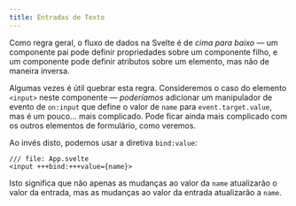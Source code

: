 ```yaml
---
title: Entradas de Texto
---
```


Como regra geral, o fluxo de dados na Svelte é de _cima para baixo_ — um componente pai pode definir propriedades sobre um componente filho, e um componente pode definir atributos sobre um elemento, mas não de maneira inversa.

Algumas vezes é útil quebrar esta regra. Consideremos o caso do elemento `<input>` neste componente — _poderíamos_ adicionar um manipulador de evento de `on:input` que define o valor de `name` para `event.target.value`, mas é um pouco... mais complicado. Pode ficar ainda mais complicado com os outros elementos de formulário, como veremos.

Ao invés disto, podemos usar a diretiva `bind:value`:

```svelte
/// file: App.svelte
<input +++bind:+++value={name}>
```

Isto significa que não apenas as mudanças ao valor da `name` atualizarão o valor da entrada, mas as mudanças ao valor da entrada atualizarão a `name`.